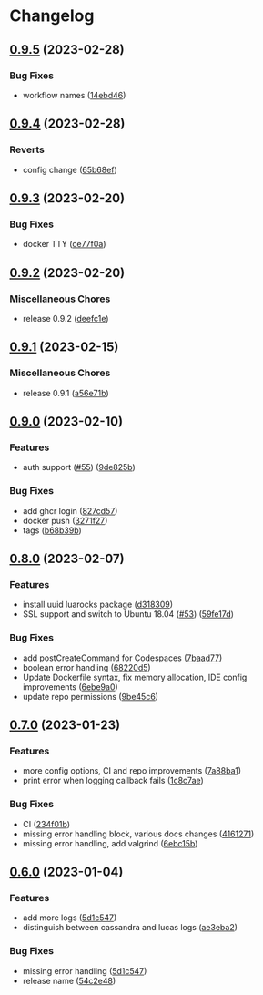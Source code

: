 # Changelog

## [0.9.5](https://github.com/lotusflare/lucas/compare/v0.9.4...v0.9.5) (2023-02-28)


### Bug Fixes

* workflow names ([14ebd46](https://github.com/lotusflare/lucas/commit/14ebd46f60a18592d3d4df1177a19e7770e0c993))

## [0.9.4](https://github.com/lotusflare/lucas/compare/v0.9.3...v0.9.4) (2023-02-28)


### Reverts

* config change ([65b68ef](https://github.com/lotusflare/lucas/commit/65b68ef88980d285329f116878f933b719be4938))

## [0.9.3](https://github.com/lotusflare/lucas/compare/v0.9.2...v0.9.3) (2023-02-20)


### Bug Fixes

* docker TTY ([ce77f0a](https://github.com/lotusflare/lucas/commit/ce77f0a9d561ea2aa2b770a9b3c318dbc15b04c1))

## [0.9.2](https://github.com/lotusflare/lucas/compare/v0.9.1...v0.9.2) (2023-02-20)


### Miscellaneous Chores

* release 0.9.2 ([deefc1e](https://github.com/lotusflare/lucas/commit/deefc1efa6ff53de9c8c6be0e5a6e38837764dbe))

## [0.9.1](https://github.com/lotusflare/lucas/compare/v0.9.0...v0.9.1) (2023-02-15)


### Miscellaneous Chores

* release 0.9.1 ([a56e71b](https://github.com/lotusflare/lucas/commit/a56e71b38bb1ff5777f79dd7a796c6a4d1146e50))

## [0.9.0](https://github.com/lotusflare/lucas/compare/v0.8.0...v0.9.0) (2023-02-10)


### Features

* auth support ([#55](https://github.com/lotusflare/lucas/issues/55)) ([9de825b](https://github.com/lotusflare/lucas/commit/9de825b87d4e630a211e52e479daf153d972b1a9))


### Bug Fixes

* add ghcr login ([827cd57](https://github.com/lotusflare/lucas/commit/827cd57c599fba2677099cb29f2582d10488495e))
* docker push ([3271f27](https://github.com/lotusflare/lucas/commit/3271f2721ab07ae2907f4ea9eb5a233f0259373f))
* tags ([b68b39b](https://github.com/lotusflare/lucas/commit/b68b39bffa6a73165c3399fdb60ac72e0aba24dd))

## [0.8.0](https://github.com/lotusflare/lucas/compare/v0.7.0...v0.8.0) (2023-02-07)


### Features

* install uuid luarocks package ([d318309](https://github.com/lotusflare/lucas/commit/d3183092a0dc462dfe65510e31f4b313865ee7a3))
* SSL support and switch to Ubuntu 18.04 ([#53](https://github.com/lotusflare/lucas/issues/53)) ([59fe17d](https://github.com/lotusflare/lucas/commit/59fe17d20bf97165b655ade6ad7e72e86194a14b))


### Bug Fixes

* add postCreateCommand for Codespaces ([7baad77](https://github.com/lotusflare/lucas/commit/7baad7733c85dd463688e32336f7a915bd3a2261))
* boolean error handling ([68220d5](https://github.com/lotusflare/lucas/commit/68220d5db2388bf96747a126d00dc73c340e25b0))
* Update Dockerfile syntax, fix memory allocation, IDE config improvements ([6ebe9a0](https://github.com/lotusflare/lucas/commit/6ebe9a0188d0b2bc8efeb431449d99ce473f0cbd))
* update repo permissions ([9be45c6](https://github.com/lotusflare/lucas/commit/9be45c6a65f718f246a4c36beb9da7dd1c63d83c))

## [0.7.0](https://github.com/lotusflare/lucas/compare/v0.6.0...v0.7.0) (2023-01-23)


### Features

* more config options, CI and repo improvements ([7a88ba1](https://github.com/lotusflare/lucas/commit/7a88ba1b8a20233a1d18c76df16d18c688171c0d))
* print error when logging callback fails ([1c8c7ae](https://github.com/lotusflare/lucas/commit/1c8c7ae9b64f7fd55ae6ca3f3c4ee19c584c49dc))


### Bug Fixes

* CI ([234f01b](https://github.com/lotusflare/lucas/commit/234f01b80db826f4041582981623f14fbe3f570f))
* missing error handling block, various docs changes ([4161271](https://github.com/lotusflare/lucas/commit/4161271600c00d7434b92d0edbfb3c2f76fd81af))
* missing error handling, add valgrind ([6ebc15b](https://github.com/lotusflare/lucas/commit/6ebc15b113a14d48ad88ecb0e4526ef10279d0b1))

## [0.6.0](https://github.com/lotusflare/lucas/compare/v0.5.1...v0.6.0) (2023-01-04)


### Features

* add more logs ([5d1c547](https://github.com/lotusflare/lucas/commit/5d1c5477b381901ad7e3d0b47d5cba96218ddc6d))
* distinguish between cassandra and lucas logs ([ae3eba2](https://github.com/lotusflare/lucas/commit/ae3eba283a8a49cb409c0ca7523f7fb51874b18e))


### Bug Fixes

* missing error handling ([5d1c547](https://github.com/lotusflare/lucas/commit/5d1c5477b381901ad7e3d0b47d5cba96218ddc6d))
* release name ([54c2e48](https://github.com/lotusflare/lucas/commit/54c2e485291728d32920d1b88753d98ea7f2ac59))
